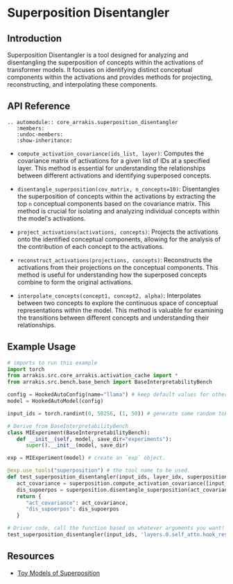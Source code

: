 # Superposition Disentangler

## Introduction

Superposition Disentangler is a tool designed for analyzing and disentangling the superposition of concepts within the activations of transformer models. It focuses on identifying distinct conceptual components within the activations and provides methods for projecting, reconstructing, and interpolating these components.

## API Reference

```{eval-rst}  
.. automodule:: core_arrakis.superposition_disentangler
   :members:
   :undoc-members:
   :show-inheritance:
```

- `compute_activation_covariance(ids_list, layer)`: Computes the covariance matrix of activations for a given list of IDs at a specified layer. This method is essential for understanding the relationships between different activations and identifying superposed concepts.

- `disentangle_superposition(cov_matrix, n_concepts=10)`: Disentangles the superposition of concepts within the activations by extracting the top `n` conceptual components based on the covariance matrix. This method is crucial for isolating and analyzing individual concepts within the model's activations.

- `project_activations(activations, concepts)`: Projects the activations onto the identified conceptual components, allowing for the analysis of the contribution of each concept to the activations.

- `reconstruct_activations(projections, concepts)`: Reconstructs the activations from their projections on the conceptual components. This method is useful for understanding how the superposed concepts combine to form the original activations.

- `interpolate_concepts(concept1, concept2, alpha)`: Interpolates between two concepts to explore the continuous space of conceptual representations within the model. This method is valuable for examining the transitions between different concepts and understanding their relationships.

## Example Usage

```python
# imports to run this example
import torch
from arrakis.src.core_arrakis.activation_cache import *
from arrakis.src.bench.base_bench import BaseInterpretabilityBench

config = HookedAutoConfig(name="llama") # keep default values for other args
model = HookedAutoModel(config)

input_ids = torch.randint(0, 50256, (1, 50)) # generate some random tokens(replace with your ids)

# Derive from BaseInterpretabilityBench
class MIExperiment(BaseInterpretabilityBench):
   def __init__(self, model, save_dir="experiments"):
      super().__init__(model, save_dir)

exp = MIExperiment(model) # create an `exp` object.

@exp.use_tools("superposition") # the tool name to be used.
def test_superposition_disentangler(input_ids, layer_idx, superposition): # same as tool name, extra arg is passed.
   act_covariance = superposition.compute_activation_covariance([input_ids], layer_idx)
   dis_supoerpos = superposition.disentangle_superposition(act_covariance)
   return {
      "act_covariance": act_covariance,
      "dis_supoerpos": dis_supoerpos
   }

# Driver code, call the function based on whatever arguments you want!
test_superposition_disentangler(input_ids, 'layers.0.self_attn.hook_result_post') # one such example. Change as needed!
```

## Resources

- [Toy Models of Superposition](https://transformer-circuits.pub/2022/toy_model/index.html)